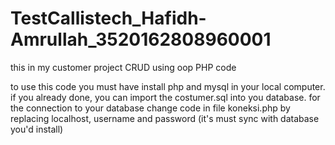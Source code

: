 # TestCallistech_Hafidh-Amrullah_3520162808960001
this in my customer project
CRUD using oop PHP code

to use this code you must have install php and mysql in your local computer.
if you already done, you can import the costumer.sql into you database.
for the connection to your database change code in file koneksi.php by replacing localhost, username and password (it's must sync with database you'd install)
